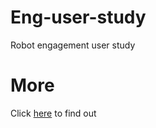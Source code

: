 # Eng-user-study
Robot engagement user study

# More
Click [here](http://www.mingfeisun.com/eng-user-study/) to find out

